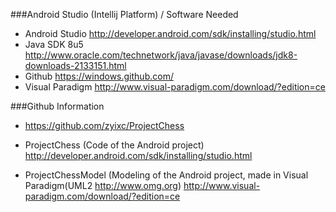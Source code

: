 ###Android Studio (Intellij Platform) / Software Needed
- Android Studio            	http://developer.android.com/sdk/installing/studio.html
- Java SDK 8u5                  http://www.oracle.com/technetwork/java/javase/downloads/jdk8-downloads-2133151.html
- Github						https://windows.github.com/
- Visual Paradigm               http://www.visual-paradigm.com/download/?edition=ce

###Github Information
- https://github.com/zyixc/ProjectChess

- ProjectChess (Code of the Android project) 
	http://developer.android.com/sdk/installing/studio.html

- ProjectChessModel (Modeling of the Android project, made in Visual Paradigm(UML2 http://www.omg.org)
    http://www.visual-paradigm.com/download/?edition=ce